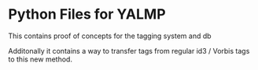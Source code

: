 # Python Files for YALMP

This contains proof of concepts for the tagging system and db

Additonally it contains a way to transfer tags from regular id3 / Vorbis tags 
to this new method.